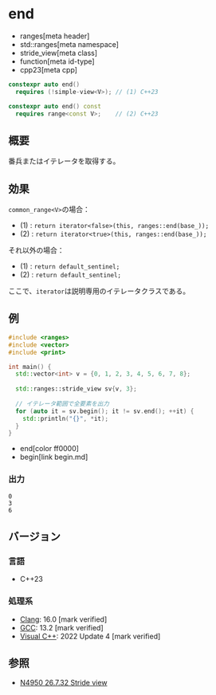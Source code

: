 # end
* ranges[meta header]
* std::ranges[meta namespace]
* stride_view[meta class]
* function[meta id-type]
* cpp23[meta cpp]

```cpp
constexpr auto end()
  requires (!simple-view<V>); // (1) C++23

constexpr auto end() const
  requires range<const V>;    // (2) C++23
```

## 概要

番兵またはイテレータを取得する。

## 効果

`common_range<V>`の場合：
- (1) : `return iterator<false>(this, ranges::end(base_));`
- (2) : `return iterator<true>(this, ranges::end(base_));`

それ以外の場合：
- (1) : `return default_sentinel;`
- (2) : `return default_sentinel;`

ここで、`iterator`は説明専用のイテレータクラスである。

## 例
```cpp example
#include <ranges>
#include <vector>
#include <print>

int main() {
  std::vector<int> v = {0, 1, 2, 3, 4, 5, 6, 7, 8};
  
  std::ranges::stride_view sv{v, 3};
  
  // イテレータ範囲で全要素を出力
  for (auto it = sv.begin(); it != sv.end(); ++it) {
    std::println("{}", *it);
  }
}
```
* end[color ff0000]
* begin[link begin.md]

### 出力
```
0
3
6
```

## バージョン
### 言語
- C++23

### 処理系
- [Clang](/implementation.md#clang): 16.0 [mark verified]
- [GCC](/implementation.md#gcc): 13.2 [mark verified]
- [Visual C++](/implementation.md#visual_cpp): 2022 Update 4 [mark verified]

## 参照
- [N4950 26.7.32 Stride view](https://timsong-cpp.github.io/cppwp/n4950/range.stride)
